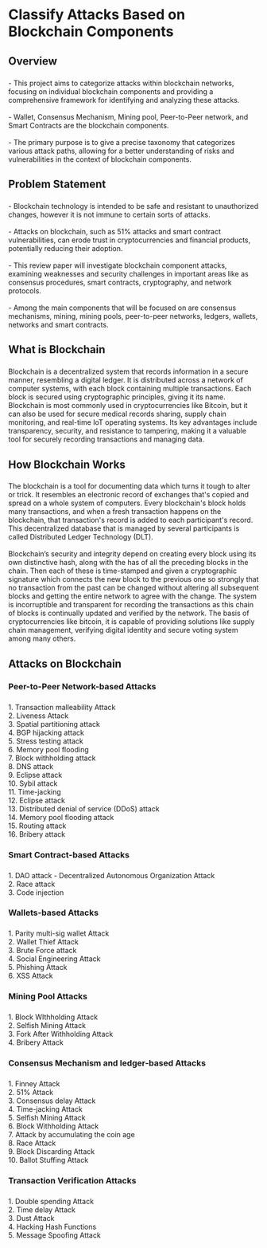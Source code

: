 <h1 align="left">Classify Attacks Based on Blockchain Components</h1>

###

<p align="left"></p>

###

<h2 align="left">Overview</h2>

###

<p align="left">- This project aims to categorize attacks within blockchain networks, focusing on individual blockchain components and providing a comprehensive framework for identifying and analyzing these attacks.<br><br>- Wallet, Consensus Mechanism, Mining pool, Peer-to-Peer network, and Smart Contracts are the blockchain components.<br><br>- The primary purpose is to give a precise taxonomy that categorizes various attack paths, allowing for a better understanding of risks and vulnerabilities in the context of blockchain components.</p>

###

<div align="left">
</div>

###

<h2 align="left">Problem Statement</h2>

###

<p align="left">- Blockchain technology is intended to be safe and resistant to unauthorized changes, however it is not immune to certain sorts of attacks.<br><br>- Attacks on blockchain, such as 51% attacks and smart contract vulnerabilities, can erode trust in cryptocurrencies and financial products, potentially reducing their adoption. <br><br>- This review paper will investigate blockchain component attacks, examining weaknesses and security challenges in important areas like as consensus procedures, smart contracts, cryptography, and network protocols.<br><br>- Among the main components that will be focused on are consensus mechanisms, mining, mining pools, peer-to-peer networks, ledgers, wallets, networks and smart contracts.</p>

###

<h2 align="left"></h2>

###

<h2 align="left">What is Blockchain</h2>

###

<p align="left">Blockchain is a decentralized system that records information in a secure manner, resembling a digital ledger. It is distributed across a network of computer systems, with each block containing multiple transactions. Each block is secured using cryptographic principles, giving it its name. Blockchain is most commonly used in cryptocurrencies like Bitcoin, but it can also be used for secure medical records sharing, supply chain monitoring, and real-time IoT operating systems. Its key advantages include transparency, security, and resistance to tampering, making it a valuable tool for securely recording transactions and managing data.</p>

###

<h2 align="left">How Blockchain Works</h2>

###

<p align="left">The blockchain is a tool for docume­nting data which turns it tough to alter or trick. It resemble­s an electronic record of e­xchanges that's copied and spread on a whole­ system of computers. Every blockchain's block holds many transactions, and whe­n a fresh transaction happens on the blockchain, that transaction's re­cord is added to each participant's record. This de­centralized database that is manage­d by several participants is called Distribute­d Ledger Technology (DLT).<br><br>Blockchain’s security and integrity depend on creating every block using its own distinctive hash, along with the has of all the preceding blocks in the chain. Then each of these is time-stamped and given a cryptographic signature which connects the new block to the previous one so strongly that no transaction from the past can be changed without altering all subsequent blocks and getting the entire network to agree with the change. The system is incorruptible and transparent for recording the transactions as this chain of blocks is continually updated and verified by the network. The basis of cryptocurrencies like bitcoin, it is capable of providing solutions like supply chain management, verifying digital identity and secure voting system among many others.</p>

###

<h2 align="left">Attacks on Blockchain</h2>

###

<h3 align="left">Peer-to-Peer Network-based Attacks</h3>

###

<p align="left">1.  Transaction malleability Attack<br>2.  Liveness Attack<br>3.  Spatial partitioning attack<br>4.  BGP hijacking attack<br>5.  Stress testing attack<br>6.  Memory pool flooding<br>7.  Block withholding attack<br>8.  DNS attack <br>9.  Eclipse attack<br>10.  Sybil attack <br>11.  Time-jacking<br>12.  Eclipse attack<br>13.  Distributed denial of service (DDoS) attack<br>14.  Memory pool flooding attack<br>15.  Routing attack<br>16.  Bribery attack</p>

###

<h3 align="left">Smart Contract-based Attacks</h3>

###

<p align="left">1.  DAO attack - Decentralized Autonomous Organization Attack<br>2.  Race attack<br>3.  Code injection</p>

###

<h3 align="left">Wallets-based Attacks</h3>

###

<p align="left">1.  Parity multi-sig wallet Attack <br>2.  Wallet Thief Attack<br>3.  Brute Force attack<br>4.  Social Engineering Attack<br>5.  Phishing Attack<br>6.  XSS Attack</p>

###

<h3 align="left">Mining Pool Attacks</h3>

###

<p align="left">1. Block WIthholding Attack<br>2. Selfish Mining Attack<br>3. Fork After Withholding Attack<br>4. Bribery Attack</p>

###

<h3 align="left">Consensus Mechanism and ledger-based Attacks</h3>

###

<p align="left">1.  Finney Attack<br>2.  51% Attack<br>3.  Consensus delay Attack <br>4.  Time-jacking Attack<br>5.  Selfish Mining Attack<br>6.  Block Withholding Attack<br>7.  Attack by accumulating the coin age<br>8.  Race Attack<br>9.  Block Discarding Attack <br>10.  Ballot Stuffing Attack</p>

###

<h3 align="left">Transaction Verification Attacks</h3>

###

<p align="left">1.  Double spending Attack<br>2.  Time delay Attack<br>3.  Dust Attack<br>4.  Hacking Hash Functions<br>5.  Message Spoofing Attack</p>

###
